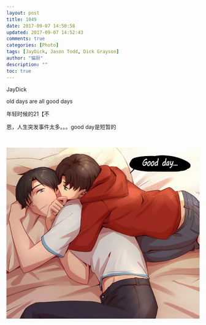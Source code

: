```yaml
---
layout: post
title: 1049
date: 2017-09-07 14:50:58
updated: 2017-09-07 14:52:43
comments: true
categories: [Photo]
tags: [JayDick, Jason Todd, Dick Grayson]
author: "猫厨"
description: ""
toc: true
---
```


<p>JayDick</p> 
<p>old days are all good days<br /></p> 
<p>年轻时候的21【不</p> 
<p>恩，人生突发事件太多。。。good day是短暂的</p> 
<p><br /></p>

![](https://raw.githubusercontent.com/alicewish/meowchain247/master/img_cVZNdzJtQk9JV2VVRjVtMUV2T2MyVld5Yy9LV3o1OVFNcXlwUWJwU25kei84S1prNXI4OHJnPT0.jpg)